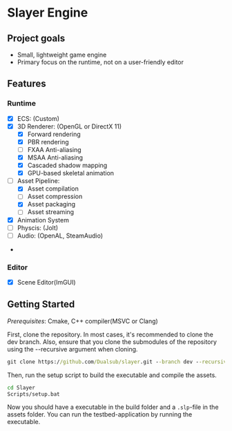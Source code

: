 # Slayer Engine

## Project goals

* Small, lightweight game engine
* Primary focus on the runtime, not on a user-friendly editor

## Features

### Runtime
- [x] ECS: (Custom)
- [x] 3D Renderer: (OpenGL or DirectX 11)
  - [x] Forward rendering
  - [x] PBR rendering
  - [ ] FXAA Anti-aliasing
  - [x] MSAA Anti-aliasing
  - [x] Cascaded shadow mapping
  - [x] GPU-based skeletal animation 
  <!-- - [ ] Screen-space ambient occlusion -->
  <!-- - [ ] Screen-space reflections -->
  <!-- - [ ] Screen-space refraction -->
  <!-- - [ ] Depth of field -->
  <!-- - [ ] Bloom -->
- [ ] Asset Pipeline:
  - [x] Asset compilation
  - [ ] Asset compression
  - [x] Asset packaging
  - [ ] Asset streaming
- [x] Animation System
- [ ] Physcis: (Jolt)
- [ ] Audio: (OpenAL, SteamAudio)
- 

### Editor
- [x] Scene Editor(ImGUI)

## Getting Started

*Prerequisites*: Cmake, C++ compiler(MSVC or Clang)

First, clone the repository. In most cases, it's recommended to clone the dev branch. Also, ensure that you clone the submodules of the repository using the --recursive argument when cloning.
```bat
git clone https://github.com/Dualsub/slayer.git --branch dev --recursive
```

Then, run the setup script to build the executable and compile the assets.
```bat
cd Slayer
Scripts/setup.bat
```

Now you should have a executable in the build folder and a `.slp`-file in the assets folder. You can run the testbed-application by running the executable.